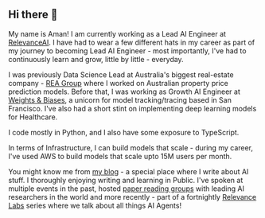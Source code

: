## Hi there 👋

My name is Aman! I am currently working as a Lead AI Engineer at [RelevanceAI](https://relevanceai.com/). I have had to wear a few different hats in my career as part of my journey to becoming Lead AI Engineer - most importantly, I've had to continuously learn and grow, little by little - everyday. 

I was previously Data Science Lead at Australia's biggest real-estate company - [REA Group](https://www.realestate.com.au/) where I worked on Australian property price prediction models. Before that, I was working as Growth AI Engineer at [Weights & Biases](https://wandb.ai/site/), a unicorn for model tracking/tracing based in San Francisco. I've also had a short stint on implementing deep learning models for Healthcare.

I code mostly in Python, and I also have some exposure to TypeScript. 

In terms of Infrastructure, I can build models that scale - during my career, I've used AWS to build models that scale upto 15M users per month.

You might know me from [my blog](https://amaarora.github.io/) - a special place where I write about AI stuff. I thoroughly enjoying writing and learning in Public. I've spoken at multiple events in the past, hosted [paper reading groups](https://wandb.ai/wandb_fc/paper-reading-group/reportlist) with leading AI researchers in the world and more recently - part of a fortnightly [Relevance Labs](https://www.youtube.com/watch?v=epNUDdS6GUI) series where we talk about all things AI Agents!

<!--
**amaarora/amaarora** is a ✨ _special_ ✨ repository because its `README.md` (this file) appears on your GitHub profile.

Here are some ideas to get you started:

- 🔭 I’m currently working on ...
- 🌱 I’m currently learning ...
- 👯 I’m looking to collaborate on ...
- 🤔 I’m looking for help with ...
- 💬 Ask me about ...
- 📫 How to reach me: ...
- 😄 Pronouns: ...
- ⚡ Fun fact: ...
-->
